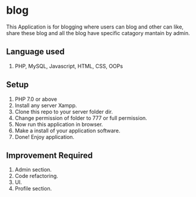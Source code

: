 # blog

This Application is for blogging where users can blog and other can like, share these blog and all the blog have specific catagory mantain by admin.

## Language used

1. PHP, MySQL, Javascript, HTML, CSS, OOPs

## Setup

1. PHP 7.0 or above
2. Install any server Xampp.
3. Clone this repo to your server folder dir.
4. Change permission of folder to 777 or full permission.
5. Now run this application in browser.
6. Make a install of your application software.
7. Done! Enjoy application.

## Improvement Required

1. Admin section.
2. Code refactoring.
3. UI.
4. Profile section.
